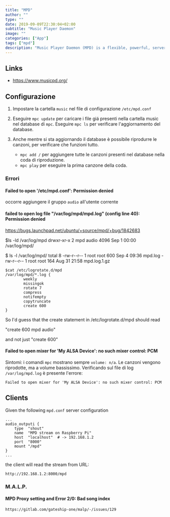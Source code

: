 ```yaml
---
title: "MPD"
author: ""
type: ""
date: 2019-09-09T22:30:04+02:00
subtitle: "Music Player Daemon"
image: ""
categories: ["App"]
tags: ["mpd"]
description: "Music Player Daemon (MPD) is a flexible, powerful, server-side application for playing music"
---
```


## Links

- https://www.musicpd.org/


## Configurazione

1. Impostare la cartella `music` nel file di configurazione `/etc/mpd.conf`

2. Eseguire `mpc update` per caricare i file giá presenti nella cartella music nel
   database di `mpc`. Eseguire `mpc ls` per verificare l'aggiornamento del database.

3. Anche mentre si sta aggiornando il database è possibile riprodurre le canzoni,
   per verificare che funzioni tutto.
   * `mpc add /` per aggiungere tutte le canzoni presenti nel database nella
      coda di riproduzione.
   * `mpc play` per eseguire la prima canzone della coda.



### Errori

#### Failed to open '/etc/mpd.conf': Permission denied

occorre aggiungere il gruppo `audio` all'utente corrente


#### failed to open log file "/var/log/mpd/mpd.log" (config line 40): Permission denied

https://bugs.launchpad.net/ubuntu/+source/mpd/+bug/1842683


$ls -ld /var/log/mpd
drwxr-xr-x 2 mpd audio 4096 Sep 1 00:00 /var/log/mpd/

$ ls -l /var/log/mpd/
total 8
-rw-r--r-- 1 root root 600 Sep 4 09:36 mpd.log
-rw-r--r-- 1 root root 164 Aug 31 21:58 mpd.log.1.gz
```
$cat /etc/logrotate.d/mpd
/var/log/mpd/*.log {
        weekly
        missingok
        rotate 7
        compress
        notifempty
        copytruncate
        create 600
}
```

So I'd guess that the create statement in /etc/logrotate.d/mpd should read

   "create 600 mpd audio"

and not just "create 600"

#### Failed to open mixer for 'My ALSA Device': no such mixer control: PCM

Sintomi: i comandi `mpc` mostrano sempre `volume: n/a`.
Le canzoni vengono riprodotte, ma a volume bassissimo.
Verificando sul file di log `/var/log/mpd.log` è presente l'errore:

    Failed to open mixer for 'My ALSA Device': no such mixer control: PCM

## Clients

Given the following `mpd.conf` server configuration

    ...
	audio_outputi {
		type  "shout"
		name  "MPD stream on Raspberry Pi"
		host  "localhost"  # -> 192.168.1.2
		port  "8000"
		mount "/mpd"
	}
	...


the client will read the stream from URL:

    http://192.168.1.2:8000/mpd

### M.A.L.P.


#### MPD Proxy setting and Error 2/0: Bad song index 

	https://gitlab.com/gateship-one/malp/-/issues/129
